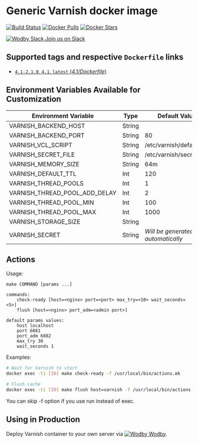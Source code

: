 # Generic Varnish docker image

[![Build Status](https://travis-ci.org/wodby/varnish.svg?branch=master)](https://travis-ci.org/wodby/varnish)
[![Docker Pulls](https://img.shields.io/docker/pulls/wodby/varnish.svg)](https://hub.docker.com/r/wodby/varnish)
[![Docker Stars](https://img.shields.io/docker/stars/wodby/varnish.svg)](https://hub.docker.com/r/wodby/varnish)

[![Wodby Slack](https://www.google.com/s2/favicons?domain=www.slack.com) Join us on Slack](https://slack.wodby.com/)

## Supported tags and respective `Dockerfile` links

- [`4.1-2.1.0`, `4.1`, `latest` (*4.1/Dockerfile*)](https://github.com/wodby/varnish/tree/master/4.1/Dockerfile)

## Environment Variables Available for Customization

| Environment Variable | Type | Default Value | Required | Description |
| -------------------- | -----| ------------- | -------- | ----------- |
| VARNISH_BACKEND_HOST          | String |                          | ✓ | |
| VARNISH_BACKEND_PORT          | String | 80                       |   | |
| VARNISH_VCL_SCRIPT            | String | /etc/varnish/default.vcl |   | | 
| VARNISH_SECRET_FILE           | String | /etc/varnish/secret      |   | |
| VARNISH_MEMORY_SIZE           | String | 64m                      |   | |
| VARNISH_DEFAULT_TTL           | Int    | 120                      |   | |
| VARNISH_THREAD_POOLS          | Int    | 1                        |   | |
| VARNISH_THREAD_POOL_ADD_DELAY | Int    | 2                        |   | |
| VARNISH_THREAD_POOL_MIN       | Int    | 100                      |   | |
| VARNISH_THREAD_POOL_MAX       | Int    | 1000                     |   | |
| VARNISH_STORAGE_SIZE          | String |                          |   | |
| VARNISH_SECRET                | String | _Will be generated automatically_ |   | | 

## Actions

Usage:
```
make COMMAND [params ...]

commands:
    check-ready [host=<nginx> port=<port> max_try=<10> wait_seconds=<5>]
    flush [host=<nginx> port_adm=<admin port>]
 
default params values:
    host localhost
    port 6081
    port_adm 6082
    max_try 30
    wait_seconds 1
```

Examples:

```bash
# Wait for Varnish to start
docker exec -ti [ID] make check-ready -f /usr/local/bin/actions.mk

# Flush cache
docker exec -ti [ID] make flush host=varnish -f /usr/local/bin/actions.mk
```

You can skip -f option if you use run instead of exec.

## Using in Production

Deploy Varnish container to your own server via [![Wodby](https://www.google.com/s2/favicons?domain=wodby.com) Wodby](https://wodby.com).
